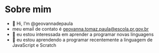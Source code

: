 # Sobre mim



- 👋 Hi, I’m @geovannadepaula
- meu email de contato é geovanna.tomaz.paula@escola.pr.gov.br 
- 👀 eu estou interessada em aprender a programar novas linguagens
- 🌱 eu estou aprendendo a programar recentemente a linguagem de JavaScript e Scratch





<!---
geovannadepaula/geovannadepaula is a ✨ special ✨ repository because its `README.md` (this file) appears on your GitHub profile.
You can click the Preview link to take a look at your changes.
--->
